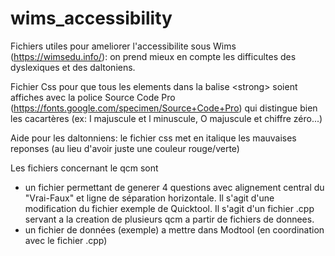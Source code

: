 # wims_accessibility
Fichiers utiles pour ameliorer l'accessibilite sous Wims (https://wimsedu.info/): on prend mieux en compte les difficultes des dyslexiques et des daltoniens.

Fichier Css pour que tous les elements dans la balise &lt;strong&gt; soient affiches avec la police Source Code Pro (https://fonts.google.com/specimen/Source+Code+Pro) qui distingue bien les cacartères (ex: I majuscule et l minuscule, O majuscule et chiffre zéro...)

Aide pour les daltonniens: le fichier css met en italique les mauvaises reponses (au lieu d'avoir juste une couleur rouge/verte)

Les fichiers concernant le qcm sont
- un fichier permettant de generer 4 questions avec alignement central du "Vrai-Faux" et ligne de séparation horizontale. Il s'agit d'une modification du fichier exemple de Quicktool. Il s'agit d'un fichier .cpp servant a la creation de plusieurs qcm a partir de fichiers de donnees.
- un fichier de données (exemple) a mettre dans Modtool (en coordination avec le fichier .cpp)



  

  
